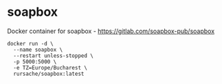 # soapbox
Docker container for soapbox - https://gitlab.com/soapbox-pub/soapbox

```
docker run -d \
  --name soapbox \
  --restart unless-stopped \
  -p 5000:5000 \
  -e TZ=Europe/Bucharest \
  rursache/soapbox:latest
```
